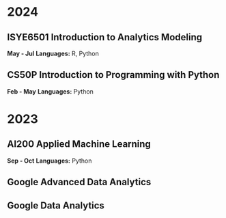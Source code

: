 # 2024
## ISYE6501 Introduction to Analytics Modeling
**May - Jul**
**Languages:** R, Python

## CS50P Introduction to Programming with Python
**Feb - May**
**Languages:** Python

# 2023
## AI200 Applied Machine Learning
**Sep - Oct**
**Languages:** Python

## Google Advanced Data Analytics

## Google Data Analytics

